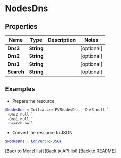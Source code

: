 # NodesDns
## Properties

Name | Type | Description | Notes
------------ | ------------- | ------------- | -------------
**Dns3** | **String** |  | [optional] 
**Dns2** | **String** |  | [optional] 
**Dns1** | **String** |  | [optional] 
**Search** | **String** |  | [optional] 

## Examples

- Prepare the resource
```powershell
$NodesDns = Initialize-PVENodesDns  -Dns3 null `
 -Dns2 null `
 -Dns1 null `
 -Search null
```

- Convert the resource to JSON
```powershell
$NodesDns | ConvertTo-JSON
```

[[Back to Model list]](../README.md#documentation-for-models) [[Back to API list]](../README.md#documentation-for-api-endpoints) [[Back to README]](../README.md)

